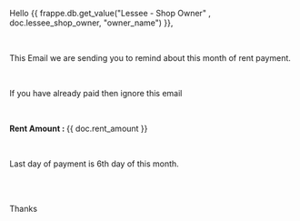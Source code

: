 <p>Hello {{ frappe.db.get_value("Lessee - Shop Owner" , doc.lessee_shop_owner, "owner_name") }},</p>

<br>
<p>This Email we are sending you to remind about this month of rent payment.</p>
<br>
<p>If you have already paid then ignore this email</p>
<br>
<p><b>Rent Amount : </b>{{ doc.rent_amount }}</p>

<br>
<p>Last day of payment is 6th day of this month.</p>
<br>
<br>


Thanks